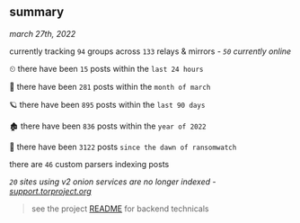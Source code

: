 
## summary
_march 27th, 2022_

currently tracking `94` groups across `133` relays & mirrors - _`50` currently online_

⏲ there have been `15` posts within the `last 24 hours`

🦈 there have been `281` posts within the `month of march`

🪐 there have been `895` posts within the `last 90 days`

🏚 there have been `836` posts within the `year of 2022`

🦕 there have been `3122` posts `since the dawn of ransomwatch`

there are `46` custom parsers indexing posts

_`20` sites using v2 onion services are no longer indexed - [support.torproject.org](https://support.torproject.org/onionservices/v2-deprecation/)_

> see the project [README](https://github.com/thetanz/ransomwatch#ransomwatch--) for backend technicals
